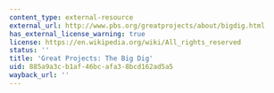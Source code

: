 ```yaml
---
content_type: external-resource
external_url: http://www.pbs.org/greatprojects/about/bigdig.html
has_external_license_warning: true
license: https://en.wikipedia.org/wiki/All_rights_reserved
status: ''
title: 'Great Projects: The Big Dig'
uid: 885a9a3c-b1af-46bc-afa3-8bcd162ad5a5
wayback_url: ''
---
```


